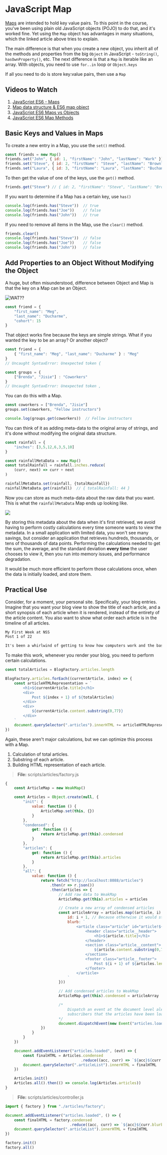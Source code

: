 # JavaScript Map

[Maps](https://developer.mozilla.org/en-US/docs/Web/JavaScript/Reference/Global_Objects/Map) are intended to hold key value pairs. To this point in the course, you've been using plain old JavaScript objects (POJO) to do that, and it's worked fine. Yet using the `Map` object has advantages in many situations, which the linked article above tries to explain.

The main difference is that when you create a new object, you inherit all of the methods and properties from the big `Object` in JavaScript - `toString()`, `hasOwnProperty()`, etc. The next difference is that a `Map` is iterable like an array. With objects, you need to use `for..in` loop or `Object.keys`

If all you need to do is store key:value pairs, then use a `Map`

## Videos to Watch

1. [JavaScript ES6 - Maps](https://www.youtube.com/watch?v=QjYk58e-8v4)
1. [Map data structure & ES6 map object](https://youtu.be/_1BPrCHcjhs?t=169)
1. [JavaScript ES6 Maps vs Objects](https://www.youtube.com/watch?v=sAJ82Ma33kM)
1. [JavaScript ES6 Map Methods](https://www.youtube.com/watch?v=FIPjd0wycNI)

## Basic Keys and Values in Maps

To create a new entry in a Map, you use the `set()` method.

```js
const friends = new Map()
friends.set("John", { id: 1, "firstName": "John", "lastName": "Wark" })
friends.set("Steve", { id: 2, "firstName": "Steve", "lastName": "Brownlee" })
friends.set("Laura", { id: 3, "firstName": "Laura", "lastName": "Buchanan" })
```

To then get the value of one of the keys, use the `get()` method.

```js
friends.get("Steve") // { id: 2, "firstName": "Steve", "lastName": "Brownlee" }
```

If you want to determine if a Map has a certain key, use `has()`

```js
console.log(friends.has("Steve"))  // true
console.log(friends.has("Joe"))    // false
console.log(friends.has("John"))   // true
```

If you need to remove all items in the Map, use the `clear()` method.

```js
friends.clear()
console.log(friends.has("Steve"))  // false
console.log(friends.has("Joe"))    // false
console.log(friends.has("John"))   // false
```

## Add Properties to an Object Without Modifying the Object

A huge, but often misunderstood, difference between Object and Map is that the key on a Map can be an Object.

![WAT??](https://i.giphy.com/media/3o84szkYYORHu98qIw/giphy-downsized.gif)

```js
const friend = {
    "first_name": "Meg",
    "last_name": "Ducharme",
    "cohort": 15
}
```

That object works fine because the keys are simple strings. What if you wanted the key to be an array? Or another object?

```js
const friend = {
    { "first_name": "Meg", "last_name": "Ducharme" } : "Meg"
}
// Uncaught SyntaxError: Unexpected token {
```

```js
const groups = {
    ["Brenda", "Jisie"] : "Coworkers"
}
// Uncaught SyntaxError: Unexpected token ,
```

You can do this with a Map.

```js
const coworkers = ["Brenda", "Jisie"]
groups.set(coworkers, "Fellow instructors")

console.log(groups.get(coworkers))  // Fellow instructors
```

You can think of it as adding meta-data to the original array of strings, and it's done without modifying the original data structure.

```js
const rainfall = {
    "inches": [3,5,12,6,3,5,10]
}

const rainfallMetaData = new Map()
const totalRainfall = rainfall.inches.reduce(
    (curr, next) => curr + next
)

rainfallMetaData.set(rainfall, {totalRainfall})
rainfallMetaData.get(rainfall)  // { totalRainfall: 44 }
```

Now you can store as much meta-data about the raw data that you want. This is what the `rainfallMetaData` Map ends up looking like.

![](./images/map-visualization.png)

By storing this metadata about the data when it's first retrieved, we avoid having to perform costly calculations every time someone wants to view the metadata. In a small application with limited data, you won't see many savings, but consider an application that retrieves hundreds, thousands, or tens of thousands of data points. Performing the calculations needed to get the sum, the average, and the standard deviation **every time** the user chooses to view it, then you run into memory issues, and performance degradation.

It would be much more efficient to perform those calculations once, when the data is initially loaded, and store them.

## Practical Use

Consider, for a moment, your personal site. Specifically, your blog entries. Imagine that you want your blog view to show the title of each article, and a short synopsis of each article when it is rendered, instead of the entirety of the article content. You also want to show what order each article is in the timeline of all articles.

```html
My First Week at NSS
Post 1 of 22

It's been a whirlwind of getting to know how computers work and the basics ...
```

To make this work, whenever you render your blog, you need to perform certain calculations.

```js
const totalArticles = BlogFactory.articles.length

BlogFactory.articles.forEach((currentArticle, index) => {
    const articleHTMLRepresentation = `
        <h1>${currentArticle.title}</h1>
        <div>
            Post ${index + 1} of ${totalArticles}
        </div>
        <div>
            ${currentArticle.content.substring(0,77)}
        </div>
    `
    document.querySelector(".articles").innerHTML += articleHTMLRepresentation
})
```

Again, these aren't major calculations, but we can optimize this process with a Map.

1. Calculation of total articles.
1. Substring of each article.
1. Building HTML representation of each article.

> **File:** scripts/articles/factory.js

```js
{
    const ArticleMap = new WeakMap()

    const Articles = Object.create(null, {
        "init": {
            value: function () {
                ArticleMap.set(this, {})
            }
        },
        "condensed": {
            get: function () {
                return ArticleMap.get(this).condensed
            }
        },
        "articles": {
            get: function () {
                return ArticleMap.get(this).articles
            }
        },
        "all": {
            value: function () {
                return fetch("http://localhost:8088/articles")
                    .then(r => r.json())
                    .then(articles => {
                        // Add raw data to WeakMap
                        ArticleMap.get(this).articles = articles

                        // Create a new array of condensed articles
                        const articleArray = articles.map((article, i) => ({
                            id: i + 1, // Because otherwise it would start at 0
                            blurb: `
                                <article class="article" id="article!${i + 1}">
                                    <header class="article__header">
                                        <h1>${article.title}</h1>
                                    </header>
                                    <section class="article__content">
                                        ${article.content.substring(0,77)}${article.content.length > 76 ? "..." : ""}
                                    </section>
                                    <footer class="article__footer">
                                        Post ${i + 1} of ${articles.length}
                                    </footer>
                                </article>
                            `
                        }))

                        // Add condensed articles to WeakMap
                        ArticleMap.get(this).condensed = articleArray

                        /*
                            Dispatch an event at the document level alerting any
                            subscribers that the articles have been loaded
                        */
                        document.dispatchEvent(new Event("articles.loaded"))
                })
            }
        }
    })

    document.addEventListener("articles.loaded", (evt) => {
        const finalHTML = Articles.condensed
                                  .reduce((acc, curr) => `${acc}${curr.blurb}`, "")
        document.querySelector(".articleList").innerHTML = finalHTML
    })

    Articles.init()
    Articles.all().then(() => console.log(Articles.articles))
}
```

> **File:** scripts/articles/controller.js

```js
import { factory } from "./articles/factory";

document.addEventListener("articles.loaded", () => {
    const finalHTML = factory.condensed
                             .reduce((acc, curr) => `${acc}${curr.blurb}`, "")
    document.querySelector(".articleList").innerHTML = finalHTML
})

factory.init()
factory.all()
```
